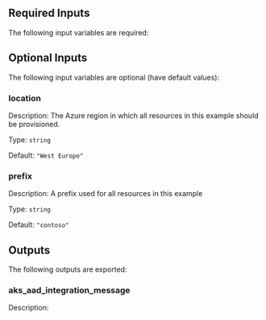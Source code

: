 ## Required Inputs

The following input variables are required:

## Optional Inputs

The following input variables are optional (have default values):

### location

Description: The Azure region in which all resources in this example should be provisioned.

Type: `string`

Default: `"West Europe"`

### prefix

Description: A prefix used for all resources in this example

Type: `string`

Default: `"contoso"`

## Outputs

The following outputs are exported:

### aks\_aad\_integration\_message

Description:

